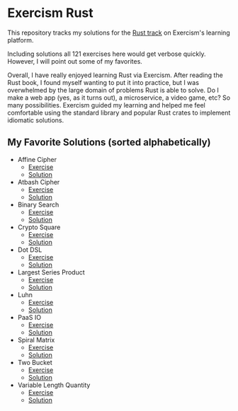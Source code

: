 # Exercism Rust

This repository tracks my solutions for the [Rust track](https://exercism.org/tracks/rust) on Exercism's learning platform.

Including solutions all 121 exercises here would get verbose quickly. However, I will point out some of my favorites.

Overall, I have really enjoyed learning Rust via Exercism. After reading the Rust book, I found myself wanting to put it into practice, but I was overwhelmed by the large domain of problems Rust is able to solve. Do I make a web app (yes, as it turns out), a microservice, a video game, etc? So many possibilities. Exercism guided my learning and helped me feel comfortable using the standard library and popular Rust crates to implement idiomatic solutions.  

## My Favorite Solutions (sorted alphabetically)

- Affine Cipher
    - [Exercise](https://exercism.org/tracks/rust/exercises/affine-cipher)
    - [Solution](./affine-cipher)
- Atbash Cipher
    - [Exercise](https://exercism.org/tracks/rust/exercises/atbash-cipher)
    - [Solution](./atbash-cipher)
- Binary Search
    - [Exercise](https://exercism.org/tracks/rust/exercises/binary-search)
    - [Solution](./binary-search)
- Crypto Square
    - [Exercise](https://exercism.org/tracks/rust/exercises/crypto-square)
    - [Solution](./crypto-square)
- Dot DSL
    - [Exercise](https://exercism.org/tracks/rust/exercises/dot-dsl)
    - [Solution](./dot-dsl)
- Largest Series Product
    - [Exercise](https://exercism.org/tracks/rust/exercises/lsp)
    - [Solution](./lsp)
- Luhn
    - [Exercise](https://exercism.org/tracks/rust/exercises/luhn)
    - [Solution](./luhn)
- PaaS IO
    - [Exercise](https://exercism.org/tracks/rust/exercises/paasio)
    - [Solution](./paasio)
- Spiral Matrix
    - [Exercise](https://exercism.org/tracks/rust/exercises/spiral-matrix)
    - [Solution](./spiral-matrix)
- Two Bucket
    - [Exercise](https://exercism.org/tracks/rust/exercises/two-bucket)
    - [Solution](./two-bucket)
- Variable Length Quantity
    - [Exercise](https://exercism.org/tracks/rust/exercises/variable-length-quantity)
    - [Solution](./variable-length-quantity)
